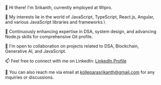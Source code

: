 👋 Hi there! I'm Srikanth, currently employed at Wipro.

🔭 My interests lie in the world of JavaScript, TypeScript, React.js, Angular, and various JavaScript libraries and frameworks.\

🤔 Continuously enhancing expertise in DSA, system design, and advancing Node.js skills for comprehensive Git profile.

👯 I'm open to collaboration on projects related to DSA, Blockchain, Generative AI, and JavaScript.

📫 Feel free to connect with me on LinkedIn: [LinkedIn Profile](https://www.linkedin.com/in/srikanth-kollepara/)

📧 You can also reach me via email at kolleparasrikanth@gmail.com for any inquiries or discussions.



<!--
**srikanth141199/Srikanth141199** is a ✨ _special_ ✨ repository because its `README.md` (this file) appears on your GitHub profile.

Here are some ideas to get you started:

- 🔭 I’m currently working on ...
- 🌱 I’m currently learning ...
- 👯 I’m looking to collaborate on ...
- 🤔 I’m looking for help with ...
- 💬 Ask me about ...
- 📫 How to reach me: ...
- 😄 Pronouns: ...
- ⚡ Fun fact: ...
-->
